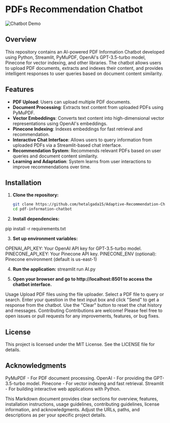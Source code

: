 # PDFs Recommendation Chatbot

![Chatbot Demo](demo.gif)

## Overview

This repository contains an AI-powered PDF Information Chatbot developed using Python, Streamlit, PyMuPDF, OpenAI's GPT-3.5-turbo model, Pinecone for vector indexing, and other libraries. The chatbot allows users to upload PDF documents, extracts and indexes their content, and provides intelligent responses to user queries based on document content similarity.

## Features

- **PDF Upload**: Users can upload multiple PDF documents.
- **Document Processing**: Extracts text content from uploaded PDFs using PyMuPDF.
- **Vector Embeddings**: Converts text content into high-dimensional vector representations using OpenAI's embeddings.
- **Pinecone Indexing**: Indexes embeddings for fast retrieval and recommendation.
- **Interactive Chat Interface**: Allows users to query information from uploaded PDFs via a Streamlit-based chat interface.
- **Recommendation System**: Recommends relevant PDFs based on user queries and document content similarity.
- **Learning and Adaptation**: System learns from user interactions to improve recommendations over time.

## Installation

1. **Clone the repository:**

   ```bash
   git clone https://github.com/hetalgada15/Adaptive-Recommendation-Chatbot-with-RAG-and-Vector-Database.git
   cd pdf-information-chatbot
   
2. **Install dependencies:**

pip install -r requirements.txt

3. **Set up environment variables:**

OPENAI_API_KEY: Your OpenAI API key for GPT-3.5-turbo model.
PINECONE_API_KEY: Your Pinecone API key.
PINECONE_ENV (optional): Pinecone environment (default is us-east-1)

4. **Run the application:**
streamlit run AI.py

5. **Open your browser and go to http://localhost:8501 to access the chatbot interface.**

Usage
Upload PDF files using the file uploader.
Select a PDF file to query or search.
Enter your question in the text input box and click "Send" to get a response from the chatbot.
Use the "Clear" button to reset the chat history and messages.
Contributing
Contributions are welcome! Please feel free to open issues or pull requests for any improvements, features, or bug fixes.

## License
This project is licensed under the MIT License. See the LICENSE file for details.

## Acknowledgments
PyMuPDF - For PDF document processing.
OpenAI - For providing the GPT-3.5-turbo model.
Pinecone - For vector indexing and fast retrieval.
Streamlit - For building interactive web applications with Python.


This Markdown document provides clear sections for overview, features, installation instructions, usage guidelines, contributing guidelines, license information, and acknowledgments. Adjust the URLs, paths, and descriptions as per your specific project details.
